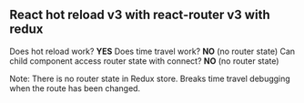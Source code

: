 ## React hot reload v3 with react-router v3 with redux

Does hot reload work? **YES**
Does time travel work? **NO** (no router state)
Can child component access router state with connect? **NO** (no router state)

Note: There is no router state in Redux store. Breaks time travel debugging when the route has been changed.
